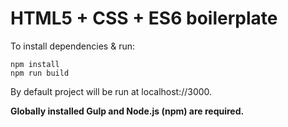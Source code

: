 # HTML5 + CSS + ES6 boilerplate

To install dependencies & run:

```
npm install
npm run build
```

By default project will be run at localhost://3000.

**Globally installed Gulp and Node.js (npm) are required.**
